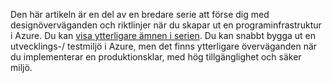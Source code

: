 Den här artikeln är en del av en bredare serie att förse dig med designöverväganden och riktlinjer när du skapar ut en programinfrastruktur i Azure. Du kan [visa ytterligare ämnen i serien](#next-steps). Du kan snabbt bygga ut en utvecklings-/ testmiljö i Azure, men det finns ytterligare överväganden när du implementerar en produktionsklar, med hög tillgänglighet och säker miljö.

